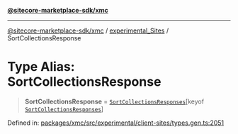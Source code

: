 [**@sitecore-marketplace-sdk/xmc**](../../../../README.md)

***

[@sitecore-marketplace-sdk/xmc](../../../../README.md) / [experimental\_Sites](../README.md) / SortCollectionsResponse

# Type Alias: SortCollectionsResponse

> **SortCollectionsResponse** = [`SortCollectionsResponses`](SortCollectionsResponses.md)\[keyof [`SortCollectionsResponses`](SortCollectionsResponses.md)\]

Defined in: [packages/xmc/src/experimental/client-sites/types.gen.ts:2051](https://github.com/Sitecore/marketplace-sdk/blob/main/packages/xmc/src/experimental/client-sites/types.gen.ts#L2051)
